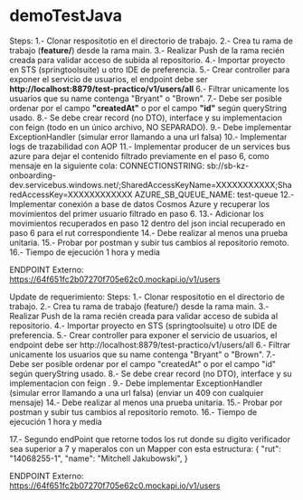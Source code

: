 # demoTestJava

Steps:
1.- Clonar respositotio en el directorio de trabajo.
2.- Crea tu rama de trabajo (**feature/<nombre-participante>**) desde la rama main.
3.- Realizar Push de la rama recién creada para validar acceso de subida al repositorio.
4.- Importar proyecto en STS (springtoolsuite) u otro IDE de preferencia.
5.- Crear controller para exponer el servicio de usuarios, el endpoint debe ser **http://localhost:8879/test-practico/v1/users/all**
6.- Filtrar unicamente los usuarios que su name contenga "Bryant" o "Brown".
7.- Debe ser posible ordenar por el campo **"createdAt"** o por el campo **"id"** según queryString usado.
8.- Se debe crear record (no DTO), interface y su implementacion con feign (todo en un único archivo, NO SEPARADO).
9.- Debe implementar ExceptionHandler (simular error llamando a una url falsa)
10.- Implementar logs de trazabilidad con AOP
11.- Implementar producer de un services bus azure para dejar el contenido filtrado previamente en el paso 6, como mensaje en la siguiente cola: 
    CONNECTIONSTRING: sb://sb-kz-onboarding-dev.servicebus.windows.net/;SharedAccessKeyName=XXXXXXXXXXX;SharedAccessKey=XXXXXXXXXXXX
    AZURE_SB_QUEUE_NAME: test-queue
12.- Implementar conexión a base de datos Cosmos Azure y recuperar los movimientos del primer usuario filtrado en paso 6.
13.- Adicionar los movimientos recuperados en paso 12 dentro del json incial recuperado en paso 6 para el rut correspondiente
14.- Debe realizar al menos una prueba unitaria.
15.- Probar por postman y subir tus cambios al repositorio remoto.
16.- Tiempo de ejecución 1 hora y media


ENDPOINT Externo: https://64f651fc2b07270f705e62c0.mockapi.io/v1/users


Update de requerimiento:
Steps: 
1.- Clonar respositotio en el directorio de trabajo. 
2.- Crea tu rama de trabajo (feature/) desde la rama main. 
3.- Realizar Push de la rama recién creada para validar acceso de subida al repositorio. 
4.- Importar proyecto en STS (springtoolsuite) u otro IDE de preferencia. 
5.- Crear controller para exponer el servicio de usuarios, el endpoint debe ser http://localhost:8879/test-practico/v1/users/all 
6.- Filtrar unicamente los usuarios que su name contenga "Bryant" o "Brown". 
7.- Debe ser posible ordenar por el campo "createdAt" o por el campo "id" según queryString usado. 
8.- Se debe crear record (no DTO), interface y su implementacion con feign . 
9.- Debe implementar ExceptionHandler (simular error llamando a una url falsa) (enviar un 409 con cualquier mensaje)
14.- Debe realizar al menos una prueba unitaria. 
15.- Probar por postman y subir tus cambios al repositorio remoto. 
16.- Tiempo de ejecución 1 hora y media

17.- Segundo endPoint que retorne todos los rut donde su digito verificador sea superior a 7 y maperalos con un Mapper con esta estructura:
    {
        "rut": "14068255-1",
        "name": "Mitchell Jakubowski",
    }

ENDPOINT Externo: https://64f651fc2b07270f705e62c0.mockapi.io/v1/users
